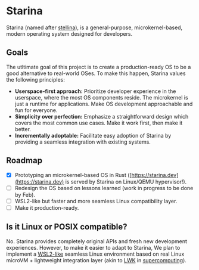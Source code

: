 # Starina

Starina (named after [stellina](https://en.wiktionary.org/wiki/stellina)), is a general-purpose, microkernel-based, modern operating system designed for developers.

## Goals

The utltimate goal of this project is to create a production-ready OS to be a good alternative to real-world OSes. To make this happen, Starina values the following principles:

- **Userspace-first approach:** Prioritize developer experience in the userspace, where the most OS components reside. The microkernel is just a runtime for applications. Make OS development approachable and fun for everyone.
- **Simplicity over perfection:** Emphasize a straightforward design which covers the most common use cases. Make it work first, then make it better.
- **Incrementally adoptable:** Facilitate easy adoption of Starina by providing a seamless integration with existing systems.

## Roadmap

- [x] Prototyping an microkernel-based OS in Rust ([https://starina.dev](https://starina.dev) is served by Starina on Linux/QEMU hypervisor!).
- [ ] Redesign the OS based on lessons learned (work in progress to be done by Feb).
- [ ] WSL2-like but faster and more seamless Linux compatibility layer.
- [ ] Make it production-ready.

## Is it Linux or POSIX compatible?

No. Starina provides completely original APIs and fresh new development experiences. However, to make it easier to adapt to Starina, We plan to implement a [WSL2-like](https://learn.microsoft.com/en-us/windows/wsl/about#what-is-wsl-2) seamless Linux environment based on real Linux microVM + lightweight integration layer (akin to [LWK](https://en.wikipedia.org/wiki/Lightweight_kernel_operating_system) in [supercomputing](https://link.springer.com/book/10.1007/978-981-13-6624-6)).
